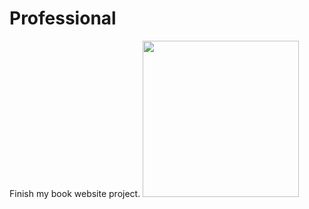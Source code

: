 # Professional
Finish my book website project.
<img src=https://fjwp.s3.amazonaws.com/blog/wp-content/uploads/2020/01/11140027/send-email-1024x512.png height="250px"/>